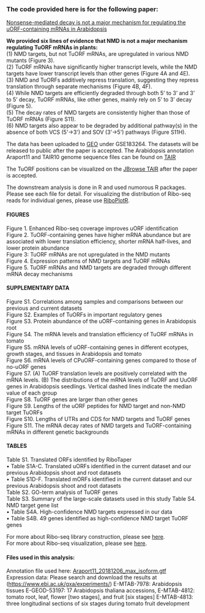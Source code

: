 ### The code provided here is for the following paper:  
[Nonsense-mediated decay is not a major mechanism for regulating the uORF-containing mRNAs in Arabidopsis](https://www.biorxiv.org/content/10.1101/2021.09.16.460672v3)

**We provided six lines of evidence that NMD is not a major mechanism regulating TuORF mRNAs in plants:**  
(1) NMD targets, but not TuORF mRNAs, are upregulated in various NMD mutants (Figure 3).  
(2) TuORF mRNAs have significantly higher transcript levels, while the NMD targets have lower transcript levels than other genes (Figure 4A and 4E).  
(3) NMD and TuORFs additively repress translation, suggesting they repress translation through separate mechanisms (Figure 4B, 4F).  
(4) While NMD targets are efficiently degraded through both 5’ to 3’ and 3’ to 5’ decay, TuORF mRNAs, like other genes, mainly rely on 5’ to 3’ decay (Figure 5).  
(5) The decay rates of NMD targets are consistently higher than those of TuORF mRNAs (Figure S11).  
(6) NMD targets also appear to be degraded by additional pathway(s) in the absence of both VCS (5'->3') and SOV (3'->5') pathways (Figure S11H).  

The data has been uploaded to [GEO](https://www.google.com/url?sa=t&rct=j&q=&esrc=s&source=web&cd=&cad=rja&uact=8&ved=2ahUKEwiUjJLUz5n6AhVrjokEHdoyCFIQFnoECAQQAQ&url=https%3A%2F%2Fwww.ncbi.nlm.nih.gov%2Fgeo%2F&usg=AOvVaw3Dc0qZ8-sNL7LwyPCWsoAr) under GSE183264. The datasets will be released to public after the paper is accepted. 
The Arabidopsis annotation Araport11 and TAIR10 genome sequence files can be found on [TAIR](https://www.arabidopsis.org)

The TuORF positions can be visualized on the [JBrowse TAIR](https://jbrowse.arabidopsis.org/index.html?data=Araport11&loc=Chr1%3A21537..32850&tracks=TAIR10_genome%2CA11-GL-Jul22%2CA11-PC-Jul22%2CSALK_tDNAs&highlight=) after the paper is accepted.

The downstream analysis is done in R and used numorous R packages. Please see each file for detail. For visualizing the distribution of Ribo-seq reads for individual genes, please use [RiboPlotR](https://github.com/hsinyenwu/RiboPlotR).  


#### FIGURES  
Figure 1. Enhanced Ribo-seq coverage improves uORF identification  
Figure 2. TuORF-containing genes have higher mRNA abundance but are associated with lower translation efficiency, shorter mRNA half-lives, and lower protein abundance  
Figure 3: TuORF mRNAs are not upregulated in the NMD mutants  
Figure 4. Expression patterns of NMD targets and TuORF mRNAs  
Figure 5. TuORF mRNAs and NMD targets are degraded through different mRNA decay mechanisms  

#### SUPPLEMENTARY DATA  
Figure S1. Correlations among samples and comparisons between our previous and current datasets  
Figure S2. Examples of TuORFs in important regulatory genes  
Figure S3. Protein abundance of the uORF-containing genes in Arabidopsis root  
Figure S4. The mRNA levels and translation efficiency of TuORF mRNAs in tomato  
Figure S5. mRNA levels of uORF-containing genes in different ecotypes, growth stages, and tissues in Arabidopsis and tomato  
Figure S6. mRNA levels of CPuORF-containing genes compared to those of no-uORF genes  
Figure S7. (A) TuORF translation levels are positively correlated with the mRNA levels. (B) The distributions of the mRNA levels of TuORF and UuORF genes in Arabidopsis seedlings. Vertical dashed lines indicate the median value of each group  
Figure S8. TuORF genes are larger than other genes  
Figure S9. Lengths of the uORF peptides for NMD target and non-NMD target TuORFs  
Figure S10. Lengths of UTRs and CDS for NMD targets and TuORF genes  
Figure S11. The mRNA decay rates of NMD targets and TuORF-containing mRNAs in different genetic backgrounds  

#### TABLES
Table S1. Translated ORFs identified by RiboTaper  
•	Table S1A-C. Translated uORFs identified in the current dataset and our previous Arabidopsis shoot and root datasets  
•	Table S1D-F. Translated mORFs identified in the current dataset and our previous Arabidopsis shoot and root datasets  
Table S2. GO-term analysis of TuORF genes  
Table S3. Summary of the large-scale datasets used in this study
Table S4. NMD target gene list  
•	Table S4A. High-confidence NMD targets expressed in our data  
•	Table S4B. 49 genes identified as high-confidence NMD target TuORF genes  

For more about Ribo-seq library construction, please see [here](https://github.com/hsinyenwu/Riboseq_protocol_2022).  
For more about Ribo-seq visualization, please see [here](https://github.com/hsinyenwu/RiboPlotR).  

#### Files used in this analysis:
Annotation file used here: [Araport11_20181206_max_isoform.gtf](https://github.com/hsinyenwu/TuORF_vs_NMD_2022/blob/main/Data/Araport11_20181206_max_isoform.gtf.zip)  
Expression data: Please search and download the results at (https://www.ebi.ac.uk/gxa/experiments/)
E-MTAB-7978: Arabidopsis tissues
E-GEOD-53197: 17 Arabidopsis thaliana accessions, 
E-MTAB-4812: tomato root, leaf, flower [two stages], and fruit [six stages]
E-MTAB-4813: three longitudinal sections of six stages during tomato fruit development



